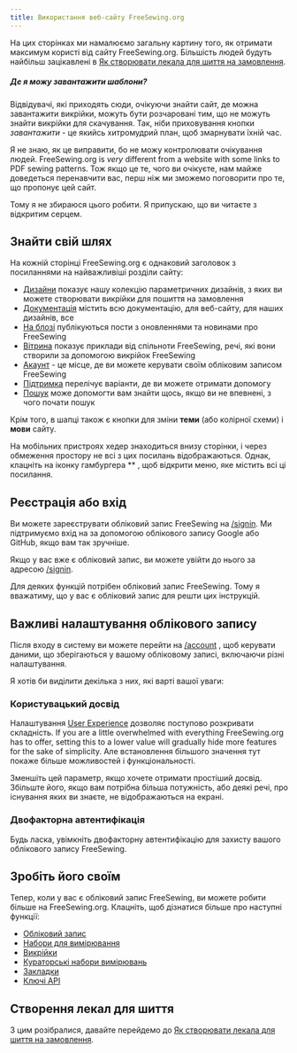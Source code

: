 ```yaml
---
title: Використання веб-сайту FreeSewing.org
---
```


На цих сторінках ми намалюємо загальну картину того, як отримати максимум користі від сайту FreeSewing.org. Більшість людей будуть найбільш зацікавлені в [Як створювати лекала для шиття на замовлення](/docs/about/site/draft/).


<Comment by="joost">

##### Де я можу завантажити шаблони?

Відвідувачі, які приходять сюди, очікуючи знайти сайт, де можна завантажити викрійки, можуть бути розчаровані тим, що не можуть знайти викрійки для скачування. Так, ніби приховування кнопки *завантажити* - це якийсь хитромудрий план, щоб змарнувати їхній час.

Я не знаю, як це виправити, бо не можу контролювати очікування людей.
FreeSewing.org is _very_ different from a website with some links to PDF sewing patterns.
Тож якщо це те, чого ви очікуєте, нам майже доведеться перенавчити вас, перш ніж ми зможемо поговорити про те, що пропонує цей сайт.

Тому я не збираюся цього робити. Я припускаю, що ви читаєте з відкритим серцем.

</Comment>

## Знайти свій шлях

На кожній сторінці FreeSewing.org є однаковий заголовок з посиланнями на найважливіші розділи сайту:

- [Дизайни](/designs/) показує нашу колекцію параметричних дизайнів, з яких ви можете створювати викрійки для пошиття на замовлення
- [Документація](/docs/) містить всю документацію, для веб-сайту, для наших дизайнів, все
- [На блозі](/blog/) публікуються пости з оновленнями та новинами про FreeSewing
- [Вітрина](/showcase/) показує приклади від спільноти FreeSewing, речі, які вони створили за допомогою викрійок FreeSewing
- [Акаунт](/account/) - це місце, де ви можете керувати своїм обліковим записом FreeSewing
- [Підтримка](/support/) перелічує варіанти, де ви можете отримати допомогу
- [Пошук](/search/) може допомогти вам знайти щось, якщо ви не впевнені, з чого почати пошук

Крім того, в шапці також є кнопки для зміни **теми** (або колірної схеми) і **мови** сайту.

На мобільних пристроях хедер знаходиться внизу сторінки, і через обмеження простору не всі з цих посилань відображаються. Однак, клацніть на іконку гамбургера ** , щоб відкрити меню, яке містить всі ці посилання.

## Реєстрація або вхід

Ви можете зареєструвати обліковий запис FreeSewing на [/signin](/signin/). Ми підтримуємо вхід на за допомогою облікового запису Google або GitHub, якщо вам так зручніше.

Якщо у вас вже є обліковий запис, ви можете увійти до нього за адресою [/signin](/signin/).

Для деяких функцій потрібен обліковий запис FreeSewing. Тому я вважатиму, що у вас є обліковий запис для решти цих інструкцій.

## Важливі налаштування облікового запису

Після входу в систему ви можете перейти на [/account](/account/) , щоб керувати даними, що зберігаються у вашому обліковому записі, включаючи різні налаштування.

Я хотів би виділити декілька з них, які варті вашої уваги:

### Користувацький досвід

Налаштування [User Experience](/account/control/) дозволяє поступово розкривати складність. If you are a little overwhelmed with everything FreeSewing.org has to offer, setting this to a lower value will gradually hide more features for the sake of simplicity. Але встановлення більшого значення тут покаже більше можливостей і функціональності.

Зменшіть цей параметр, якщо хочете отримати простіший досвід. Збільште його, якщо вам потрібна більша потужність, або деякі речі, про існування яких ви знаєте, не відображаються на екрані.

### Двофакторна автентифікація

Будь ласка, увімкніть двофакторну автентифікацію [](/account/mfa/) для захисту вашого облікового запису FreeSewing.

## Зробіть його своїм

Тепер, коли у вас є обліковий запис FreeSewing, ви можете робити більше на FreeSewing.org. Клацніть, щоб дізнатися більше про наступні функції:

- [Обліковий запис](/docs/about/site/account)
- [Набори для вимірювання](/docs/about/site/sets)
- [Викрійки](/docs/about/site/patterns)
- [Кураторські набори вимірювань](/docs/about/site/csets)
- [Закладки](/docs/about/site/bookmarks)
- [Ключі API](/docs/about/site/apikeys)


## Створення лекал для шиття

З цим розібралися, давайте перейдемо до [Як створювати лекала для шиття на замовлення](/docs/about/site/draft/).

